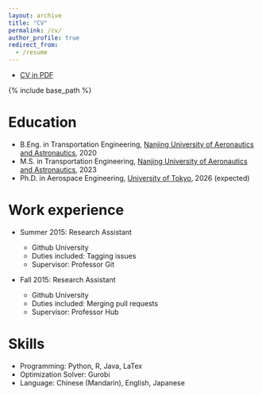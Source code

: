 ```yaml
---
layout: archive
title: "CV"
permalink: /cv/
author_profile: true
redirect_from:
  - /resume
---
```


* [CV in PDF](../assets/Curriculum_Vitae.pdf)

{% include base_path %}

Education
======
* B.Eng. in Transportation Engineering, [Nanjing University of Aeronautics and Astronautics](http://cca.nuaa.edu.cn/), 2020
* M.S. in Transportation Engineering, [Nanjing University of Aeronautics and Astronautics](http://cca.nuaa.edu.cn/), 2023
* Ph.D. in Aerospace Engineering, [University of Tokyo](https://www.rcast.u-tokyo.ac.jp/en/index.html), 2026 (expected)

Work experience
======
* Summer 2015: Research Assistant
  * Github University
  * Duties included: Tagging issues
  * Supervisor: Professor Git

* Fall 2015: Research Assistant
  * Github University
  * Duties included: Merging pull requests
  * Supervisor: Professor Hub
  
Skills
======
* Programming: Python, R, Java, LaTex
* Optimization Solver: Gurobi
* Language: Chinese (Mandarin), English, Japanese